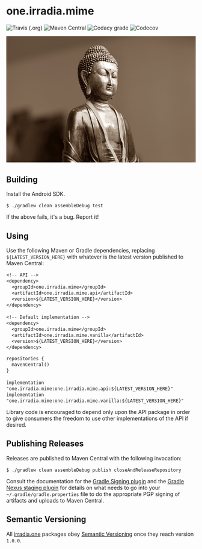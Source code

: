 one.irradia.mime
===

![Travis (.org)](https://img.shields.io/travis/irradia/one.irradia.mime.svg?style=flat-square)
![Maven Central](https://img.shields.io/maven-central/v/one.irradia.mime/one.irradia.mime.svg?style=flat-square)
![Codacy grade](https://img.shields.io/codacy/grade/d0b7e91a88f640049bcaf706ae088d63.svg?style=flat-square)
![Codecov](https://img.shields.io/codecov/c/github/irradia/one.irradia.mime.svg?style=flat-square)

![mime](./src/site/resources/mime.jpg?raw=true)

## Building

Install the Android SDK.

```
$ ./gradlew clean assembleDebug test
```

If the above fails, it's a bug. Report it!

## Using

Use the following Maven or Gradle dependencies, replacing `${LATEST_VERSION_HERE}` with
whatever is the latest version published to Maven Central:

```
<!-- API -->
<dependency>
  <groupId>one.irradia.mime</groupId>
  <artifactId>one.irradia.mime.api</artifactId>
  <version>${LATEST_VERSION_HERE}</version>
</dependency>

<!-- Default implementation -->
<dependency>
  <groupId>one.irradia.mime</groupId>
  <artifactId>one.irradia.mime.vanilla</artifactId>
  <version>${LATEST_VERSION_HERE}</version>
</dependency>
```

```
repositories {
  mavenCentral()
}

implementation "one.irradia.mime:one.irradia.mime.api:${LATEST_VERSION_HERE}"
implementation "one.irradia.mime:one.irradia.mime.vanilla:${LATEST_VERSION_HERE}"
```

Library code is encouraged to depend only upon the API package in order to give consumers
the freedom to use other implementations of the API if desired.

## Publishing Releases

Releases are published to Maven Central with the following invocation:

```
$ ./gradlew clean assembleDebug publish closeAndReleaseRepository
```

Consult the documentation for the [Gradle Signing plugin](https://docs.gradle.org/current/userguide/signing_plugin.html)
and the [Gradle Nexus staging plugin](https://github.com/Codearte/gradle-nexus-staging-plugin/) for
details on what needs to go into your `~/.gradle/gradle.properties` file to do the appropriate
PGP signing of artifacts and uploads to Maven Central.

## Semantic Versioning

All [irradia.one](https://www.irradia.one) packages obey [Semantic Versioning](https://www.semver.org)
once they reach version `1.0.0`.
